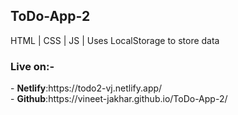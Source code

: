 <h2>ToDo-App-2</h2>

HTML | CSS | JS | Uses LocalStorage to store data

<h3>Live on:-</h3>
- <b>Netlify</b>:https://todo2-vj.netlify.app/ <br>
- <b>Github</b>:https://vineet-jakhar.github.io/ToDo-App-2/<br>



